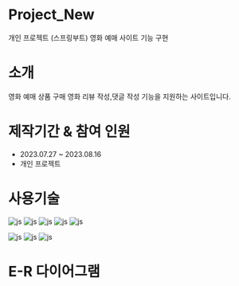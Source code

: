 # Project_New
개인  프로젝트 (스프링부트) 영화 예매 사이트 기능 구현 

# 소개
영화 예매 상품 구매 영화 리뷰 작성,댓글 작성 기능을 지원하는 사이트입니다.
<BR>

# 제작기간 & 참여 인원
<UL>
  <LI>2023.07.27 ~ 2023.08.16</LI>
  <LI>개인 프로젝트</LI>
</UL>


# 사용기술
![js](https://img.shields.io/badge/SpringBoot-6DB33F?style=for-the-badge&logo=JavaScript&logoColor=white)
![js](https://img.shields.io/badge/Java-FF0000?style=for-the-badge&logo=JavaScript&logoColor=white)
![js](https://img.shields.io/badge/IntelliJ-004088?style=for-the-badge&logo=JavaScript&logoColor=white)
![js](https://img.shields.io/badge/MariaDB-003545?style=for-the-badge&logo=JavaScript&logoColor=white)
![js](https://img.shields.io/badge/security-6DB33F?style=for-the-badge&logo=JavaScript&logoColor=white)

![js](https://img.shields.io/badge/jquery-0769AD?style=for-the-badge&logo=JavaScript&logoColor=white)
![js](https://img.shields.io/badge/bootstrap-7952B3?style=for-the-badge&logo=JavaScript&logoColor=white)
![js](https://img.shields.io/badge/JavaScript-F7DF1E?style=for-the-badge&logo=JavaScript&logoColor=white)

# E-R 다이어그램







